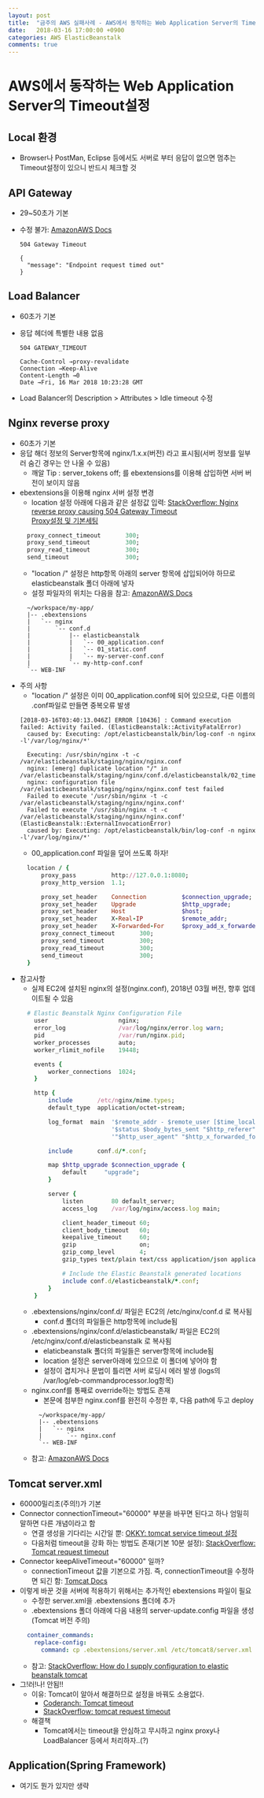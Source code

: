 ```yaml
---
layout: post
title:  "금주의 AWS 실패사례 - AWS에서 동작하는 Web Application Server의 Timeout설정"
date:   2018-03-16 17:00:00 +0900
categories: AWS ElasticBeanstalk
comments: true
---
```

# AWS에서 동작하는 Web Application Server의 Timeout설정


## Local 환경
* Browser나 PostMan, Eclipse 등에서도 서버로 부터 응답이 없으면 멈추는 Timeout설정이 있으니 반드시 체크할 것

## API Gateway
* 29~50초가 기본
* 수정 불가: [AmazonAWS Docs]( https://docs.aws.amazon.com/apigateway/latest/developerguide/limits.html#api-gateway-limits)  

  ~~~
  504 Gateway Timeout

  {
    "message": "Endpoint request timed out"
  }
  ~~~

## Load Balancer
* 60초가 기본
* 응답 헤더에 특별한 내용 없음

  ~~~
  504 GATEWAY_TIMEOUT

  Cache-Control →proxy-revalidate
  Connection →Keep-Alive
  Content-Length →0
  Date →Fri, 16 Mar 2018 10:23:28 GMT
  ~~~
* Load Balancer의 Description > Attributes > Idle timeout 수정

## Nginx reverse proxy
* 60초가 기본
* 응답 해더 정보의 Server항목에 nginx/1.x.x(버전) 라고 표시됨(서버 정보를 일부러 숨긴 경우는 안 나올 수 있음)
  + 깨알 Tip : server_tokens off; 를 ebextensions를 이용해 삽입하면 서버 버전이 보이지 않음
* ebextensions을 이용해 nginx 서버 설정 변경
  + location 설정 아래에 다음과 같은 설정값 입력: [StackOverflow: Nginx reverse proxy causing 504 Gateway Timeout]( https://stackoverflow.com/questions/24453388/nginx-reverse-proxy-causing-504-gateway-timeout)  
   [Proxy설정 및 기본세팅](http://annajinee.tistory.com/15)
  ~~~ ruby
    proxy_connect_timeout       300;
    proxy_send_timeout          300;
    proxy_read_timeout          300;
    send_timeout                300;
  ~~~
  + "location /" 설정은 http항목 아래의 server 항목에 삽입되어야 하므로 elasticbeanstalk 폴더 아래에 넣자
  + 설정 파일자의 위치는 다음을 참고: [AmazonAWS Docs](https://docs.aws.amazon.com/elasticbeanstalk/latest/dg/java-tomcat-proxy.html#java-tomcat-proxy-nginx)
  ~~~
    ~/workspace/my-app/
    |-- .ebextensions
    |   `-- nginx
    |       `-- conf.d
    |           |-- elasticbeanstalk
    |           |   `-- 00_application.conf
    |           |   `-- 01_static.conf
    |           |   `-- my-server-conf.conf
    |           `-- my-http-conf.conf
    `-- WEB-INF
  ~~~
* 주의 사항
  + "location /" 설정은 이미 00_application.conf에 되어 있으므로, 다른 이름의 .conf파일로 만들면 중복오류 발생
  ~~~
  [2018-03-16T03:40:13.046Z] ERROR [10436] : Command execution failed: Activity failed. (ElasticBeanstalk::ActivityFatalError)
    caused by: Executing: /opt/elasticbeanstalk/bin/log-conf -n nginx -l'/var/log/nginx/*'

    Executing: /usr/sbin/nginx -t -c /var/elasticbeanstalk/staging/nginx/nginx.conf
    nginx: [emerg] duplicate location "/" in /var/elasticbeanstalk/staging/nginx/conf.d/elasticbeanstalk/02_timeout.conf:1
    nginx: configuration file /var/elasticbeanstalk/staging/nginx/nginx.conf test failed
    Failed to execute '/usr/sbin/nginx -t -c /var/elasticbeanstalk/staging/nginx/nginx.conf'
    Failed to execute '/usr/sbin/nginx -t -c /var/elasticbeanstalk/staging/nginx/nginx.conf' (ElasticBeanstalk::ExternalInvocationError)
    caused by: Executing: /opt/elasticbeanstalk/bin/log-conf -n nginx -l'/var/log/nginx/*'
  ~~~
  + 00_application.conf 파일을 덮어 쓰도록 하자!
  ~~~ ruby
    location / {
        proxy_pass          http://127.0.0.1:8080;
        proxy_http_version  1.1;

        proxy_set_header    Connection          $connection_upgrade;
        proxy_set_header    Upgrade             $http_upgrade;
        proxy_set_header    Host                $host;
        proxy_set_header    X-Real-IP           $remote_addr;
        proxy_set_header    X-Forwarded-For     $proxy_add_x_forwarded_for;
        proxy_connect_timeout       300;
        proxy_send_timeout          300;
        proxy_read_timeout          300;
        send_timeout                300;
    }
  ~~~
* 참고사항
  + 실제 EC2에 설치된 nginx의 설정(nginx.conf), 2018년 03월 버전, 향후 업데이트될 수 있음
  ~~~ ruby
    # Elastic Beanstalk Nginx Configuration File
      user                    nginx;
      error_log               /var/log/nginx/error.log warn;
      pid                     /var/run/nginx.pid;
      worker_processes        auto;
      worker_rlimit_nofile    19448;

      events {
          worker_connections  1024;
      }

      http {
          include       /etc/nginx/mime.types;
          default_type  application/octet-stream;

          log_format  main  '$remote_addr - $remote_user [$time_local] "$request" '
                            '$status $body_bytes_sent "$http_referer" '
                            '"$http_user_agent" "$http_x_forwarded_for"';

          include       conf.d/*.conf;

          map $http_upgrade $connection_upgrade {
              default     "upgrade";
          }

          server {
              listen        80 default_server;
              access_log    /var/log/nginx/access.log main;

              client_header_timeout 60;
              client_body_timeout   60;
              keepalive_timeout     60;
              gzip                  on;
              gzip_comp_level       4;
              gzip_types text/plain text/css application/json application/javascript application/x-javascript text/xml application/xml application/xml+rss text/javascript;

              # Include the Elastic Beanstalk generated locations
              include conf.d/elasticbeanstalk/*.conf;
          }
      }
  ~~~
  + .ebextensions/nginx/conf.d/ 파일은 EC2의 /etc/nginx/conf.d 로 복사됨
    - conf.d 폴더의 파일들은 http항목에 include됨
  + .ebextensions/nginx/conf.d/elasticbeanstalk/ 파일은 EC2의 /etc/nginx/conf.d/elasticbeanstalk 로 복사됨
    - elaticbeanstalk 폴더의 파일들은 server항목에 include됨
    - location 설정은 server아래에 있으므로 이 폴더에 넣어야 함
    - 설정이 겹치거나 문법이 틀리면 서버 로딩시 에러 발생 (logs의 /var/log/eb-commandprocessor.log항목)
  + nginx.conf를 통째로 override하는 방법도 존재
    - 본문에 첨부한 nginx.conf를 완전히 수정한 후, 다음 path에 두고 deploy
    ~~~
      ~/workspace/my-app/
      |-- .ebextensions
      |   `-- nginx
      |       `-- nginx.conf
      `-- WEB-INF
    ~~~
  + 참고: [AmazonAWS Docs](https://docs.aws.amazon.com/elasticbeanstalk/latest/dg/java-se-nginx.html)

## Tomcat server.xml
* 60000밀리초(주의!)가 기본
* Connector connectionTimeout="60000" 부분을 바꾸면 된다고 하나 엄밀히 말하면 다른 개념이라고 함
  + 연결 생성을 기다리는 시간일 뿐: [OKKY: tomcat service timeout 설정](https://okky.kr/article/257636)
  + 다음처럼 timeout을 강화 하는 방법도 존재(기본 10분 설정): [StackOverflow: Tomcat request timeout]( https://stackoverflow.com/questions/7145131/tomcat-request-timeout)
* Connector keepAliveTimeout="60000" 일까?
  + connectionTimeout 값을 기본으로 가짐. 즉, connectionTimeout을 수정하면 되긴 함: [Tomcat Docs]( https://tomcat.apache.org/tomcat-7.0-doc/config/http.html#Standard_Implementation)
* 이렇게 바꾼 것을 서버에 적용하기 위해서는 추가적인 ebextensions 파일이 필요
  + 수정한 server.xml을 .ebextensions 폴더에 추가
  + .ebextensions 폴더 아래에 다음 내용의 server-update.config 파일을 생성(Tomcat 버전 주의)
  ~~~ yaml
    container_commands:
      replace-config:
        command: cp .ebextensions/server.xml /etc/tomcat8/server.xml
  ~~~
  + 참고: [StackOverflow: How do I supply configuration to elastic beanstalk tomcat]( https://stackoverflow.com/questions/12264432/how-do-i-supply-configuration-to-elastic-beanstalk-tomcat)
* 그!러!나! 안됨!!
  + 이유: Tomcat이 알아서 해결하므로 설정을 바꿔도 소용없다.
    - [Coderanch: Tomcat timeout](https://coderanch.com/t/663316/application-servers/Tomcat-timeout)
    - [StackOverflow: tomcat request timeout](https://stackoverflow.com/a/7418926/8350542)
  + 해결책
    - Tomcat에서는 timeout을 안심하고 무시하고 nginx proxy나 LoadBalancer 등에서 처리하자..(?)

## Application(Spring Framework)
* 여기도 뭔가 있지만 생략
